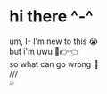 # hi there ^-^

[](https://raw.githubusercontent.com/shoushaTR/shoushaTR/main.header.png)  

um, I- I'm new to this 😭  
but i'm uwu 🥺👉👈  
so what can go wrong 🥰  
///  
💦  
